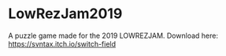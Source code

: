 # LowRezJam2019
A puzzle game made for the 2019 LOWREZJAM.
Download here: https://svntax.itch.io/switch-field
